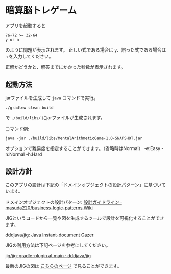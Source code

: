 # 暗算脳トレゲーム

アプリを起動すると

```
76+72 >= 32-64
y or n
```
のように問題が表示されます。
正しい式である場合は `y`、誤った式である場合は `n` を入力してください。

正解かどうかと、解答までにかかった秒数が表示されます。

## 起動方法

jarファイルを生成して `java` コマンドで実行。

```shell
./gradlew clean build
```

で `./build/libs/` にjarファイルが生成されます。

コマンド例:

```shell
java -jar ./build/libs/MentalArithmeticGame-1.0-SNAPSHOT.jar
```

オプションで難易度を指定することができます。（省略時はNormal）
-e:Easy -n:Normal -h:Hard

## 設計方針

このアプリの設計は下記の「ドメインオブジェクトの設計パターン」に基づいています。

ドメインオブジェクトの設計パターン: [設計ガイドライン · masuda220/business-logic-patterns Wiki](https://github.com/masuda220/business-logic-patterns/wiki/%E8%A8%AD%E8%A8%88%E3%82%AC%E3%82%A4%E3%83%89%E3%83%A9%E3%82%A4%E3%83%B3)

JIGというコードから一覧や図を生成するツールで設計を可視化することができます。

[dddjava/jig: Java Instant-document Gazer](https://github.com/dddjava/jig)

JIGの利用方法は下記ページを参考にしてください。

[jig/jig-gradle-plugin at main · dddjava/jig](https://github.com/dddjava/jig/tree/main/jig-gradle-plugin)

最新のJIGの図は [こちらのページ](https://github.com/SAMMY7th/MentalArithmeticGame) で見ることができます。
